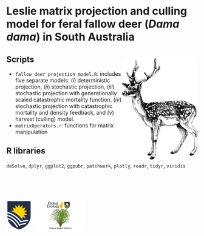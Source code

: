 # Leslie matrix projection and culling model for feral fallow deer (<em>Dama dama</em>) in South Australia
<img align="right" src="www/fallowdeerTransp.png" width="200" style="margin-top: 20px">

## Scripts
- <code>fallow deer projection model.R</code>: includes five separate models: (<em>i</em>) deterministic projection, (<em>ii</em>) stochastic projection, (<em>iii</em>) stochastic projection with generationally scaled catastrophic mortality function, (<em>iv</em>) stochastic projection with catastrophic mortality and density feedback, and (<em>v</em>) harvest (culling) model.
- <code>matrixOperators.r</code>: functions for matrix manipulation

## R libraries
<code>deSolve</code>, <code>dplyr</code>, <code>ggplot2</code>, <code>ggpubr</code>, <code>patchwork</code>, <code>plotly</code>, <code>readr</code>, <code>tidyr</code>, <code>viridis</code>

<br>
<br>
<p><a href="https://www.flinders.edu.au"><img align="bottom-left" src="www/Flinders_University_Logo_Stacked_RGB_Master.png" alt="Flinders University" height="80" style="margin-top: 20px"></a> <a href="https://globalecologyflinders.com"><img align="bottom-left" src="www/GEL Logo Kaurna New Transp.png" alt="GEL logo" height="80" style="margin-top: 20px"></a></p>

